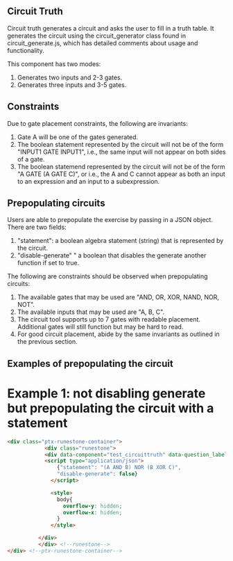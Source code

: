 ## Circuit Truth
Circuit truth generates a circuit and asks the user to fill in a truth table. It generates the circuit using the
circuit_generator class found in circuit_generate.js, which has detailed comments about usage and functionality. 

This component has two modes:
1. Generates two inputs and 2-3 gates.
2. Generates three inputs and 3-5 gates.

## Constraints
Due to gate placement constraints, the following are invariants:
1. Gate A will be one of the gates generated.
2. The boolean statement represented by the circuit will not be of the form "INPUT1 GATE INPUT1", i.e., the same
input will not appear on both sides of a gate.
3. The boolean statemend represented by the circuit will not be of the form "A GATE (A GATE C)", or i.e.,
the A and C cannot appear as both an input to an expression and an input to a subexpression.

## Prepopulating circuits
Users are able to prepopulate the exercise by passing in a JSON object.
There are two fields:
1. "statement": a boolean algebra statement (string) that is represented by the circuit.
2. "disable-generate" " a boolean that disables the generate another function if set to true.

The following are constraints should be observed when prepopulating circuits:
1. The available gates that may be used are "AND, OR, XOR, NAND, NOR, NOT".
2. The available inputs that may be used are "A, B, C".
3. The circuit tool supports up to 7 gates with readable placement. Additional gates will still function
but may be hard to read.
4. For good circuit placement, abide by the same invariants as outlined in the previous section.

## Examples of prepopulating the circuit
# Example 1: not disabling generate but prepopulating the circuit with a statement
```html
<div class="ptx-runestone-container">
            <div class="runestone">
            <div data-component="test_circuittruth" data-question_label="1" id="test_circuittruth">
            <script type="application/json">
                {"statement": "(A AND B) NOR (B XOR C)",
                "disable-generate": false}
              </script>

              <style>
                body{
                  overflow-y: hidden;
                  overflow-x: hidden;
                }
              </style>

          </div>
          </div> <!--runestone-->
</div> <!--ptx-runestone-container-->
```
